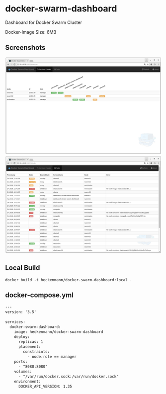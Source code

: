 # docker-swarm-dashboard
Dashboard for Docker Swarm Cluster

Docker-Image Size: 6MB

## Screenshots

![Container Dashboard](screenshots/container.png)
![Tasks Timeline](screenshots/tasks.png)

## Local Build
```
docker build -t heckenmann/docker-swarm-dashboard:local .
```

## docker-compose.yml
```
---
version: '3.5'

services:
  docker-swarm-dashboard:
    image: heckenmann/docker-swarm-dashboard
    deploy:
      replicas: 1
      placement:
        constraints:
          - node.role == manager
    ports:
      - "8080:8080"
    volumes:
      - "/var/run/docker.sock:/var/run/docker.sock"
    environment:
      DOCKER_API_VERSION: 1.35
```